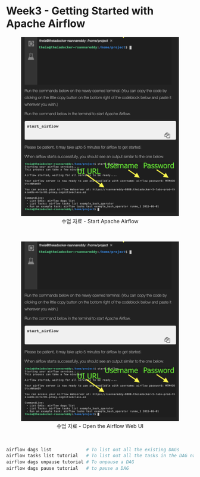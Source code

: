 # Week3 - Getting Started with Apache Airflow

<figure style="text-align: center;">
    <img src = "../data/Week3_Lab_01.png">
    <figcaption align="center">수업 자료 - Start Apache Airflow</figcaption>
</figure> 
<br/>

<figure style="text-align: center;">
    <img src = "../data/Week3_Lab_01.png">
    <figcaption align="center">수업 자료 - Open the Airflow Web UI</figcaption>
</figure> 
<br/>

```bash
airflow dags list             # To list out all the existing DAGs
airflow tasks list tutorial   # To list out all the tasks in the DAG named 'tutorial'
airflow dags unpause tutorial # To unpause a DAG
airflow dags pause tutorial   # to pause a DAG
```